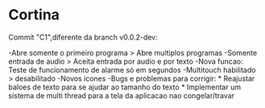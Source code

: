 # Cortina 

Commit "C1",diferente da branch v0.0.2-dev:

-Abre somente o primeiro programa > Abre multiplos programas
-Somente entrada de audio > Aceita entrada por audio e por texto
-Nova funcao: Teste de funcionamento de alarme só em segundos
-Multitouch habilitado > desabilitado
-Novos icones
-Bugs e problemas para corrigir: * Reajustar baloes de texto para se ajudar ao tamanho do texto
                                 * Implementar um sistema de multi thread para a tela da aplicacao nao congelar/travar


